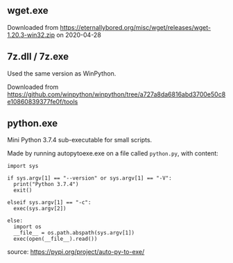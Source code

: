 ## wget.exe

Downloaded from https://eternallybored.org/misc/wget/releases/wget-1.20.3-win32.zip on 2020-04-28

## 7z.dll / 7z.exe
Used the same version as WinPython.

Downloaded from https://github.com/winpython/winpython/tree/a727a8da6816abd3700e50c8e10860839377fe0f/tools

## python.exe
Mini Python 3.7.4 sub-executable for small scripts.

Made by running autopytoexe.exe on a file called `python.py`, with content:
```
import sys

if sys.argv[1] == "--version" or sys.argv[1] == "-V":
  print("Python 3.7.4")
  exit()

elseif sys.argv[1] == "-c":
  exec(sys.argv[2])
  
else:
  import os
  __file__ = os.path.abspath(sys.argv[1])
  exec(open(__file__).read())
```

source: https://pypi.org/project/auto-py-to-exe/
